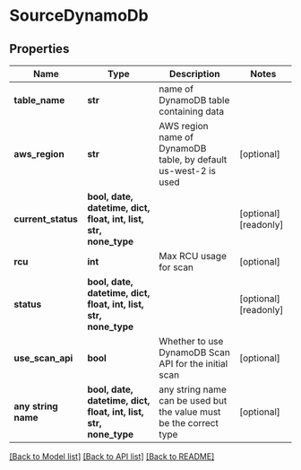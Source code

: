 # SourceDynamoDb


## Properties
Name | Type | Description | Notes
------------ | ------------- | ------------- | -------------
**table_name** | **str** | name of DynamoDB table containing data | 
**aws_region** | **str** | AWS region name of DynamoDB table, by default us-west-2 is used | [optional] 
**current_status** | **bool, date, datetime, dict, float, int, list, str, none_type** |  | [optional] [readonly] 
**rcu** | **int** | Max RCU usage for scan | [optional] 
**status** | **bool, date, datetime, dict, float, int, list, str, none_type** |  | [optional] [readonly] 
**use_scan_api** | **bool** | Whether to use DynamoDB Scan API for the initial scan | [optional] 
**any string name** | **bool, date, datetime, dict, float, int, list, str, none_type** | any string name can be used but the value must be the correct type | [optional]

[[Back to Model list]](../README.md#documentation-for-models) [[Back to API list]](../README.md#documentation-for-api-endpoints) [[Back to README]](../README.md)


